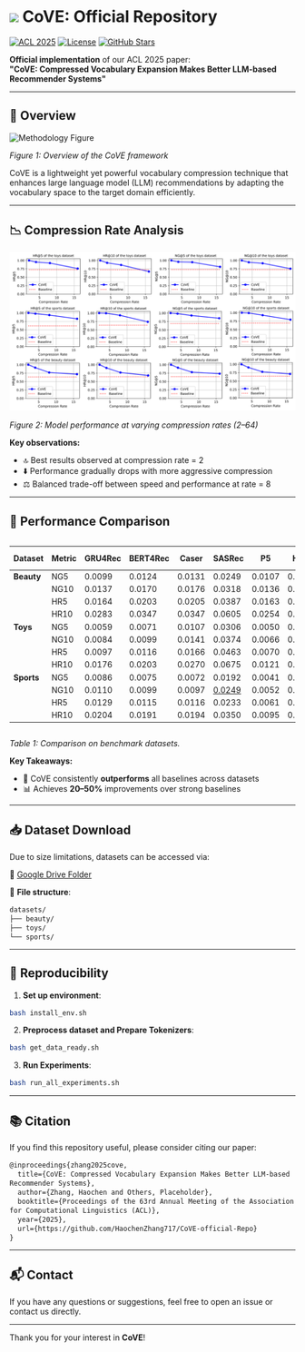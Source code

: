 # <img src="https://img.icons8.com/color/48/000000/artificial-intelligence.png" width="30"/> CoVE: Official Repository

[![ACL 2025](https://img.shields.io/badge/ACL-2025-blue)](https://acl2025.org)
[![License](https://img.shields.io/badge/License-Apache_2.0-blue.svg)](https://opensource.org/licenses/Apache-2.0)
[![GitHub Stars](https://img.shields.io/github/stars/HaochenZhang717/CoVE-official-Repo?style=social)](https://github.com/HaochenZhang717/CoVE-official-Repo)

**Official implementation** of our ACL 2025 paper:  
**"CoVE: Compressed Vocabulary Expansion Makes Better LLM-based Recommender Systems"**

---

## 📄 Overview

![Methodology Figure](https://github.com/HaochenZhang717/CoVE-official-Repo/raw/main/figure-1.png)

*Figure 1: Overview of the CoVE framework*

CoVE is a lightweight yet powerful vocabulary compression technique that enhances large language model (LLM) recommendations by adapting the vocabulary space to the target domain efficiently.

---

## 📉 Compression Rate Analysis

![Compression Rate Performance](https://github.com/HaochenZhang717/CoVE-official-Repo/raw/main/compression_ratios.png)

*Figure 2: Model performance at varying compression rates (2–64)*

**Key observations:**
- 🔝 Best results observed at compression rate = 2
- ⬇️ Performance gradually drops with more aggressive compression
- ⚖️ Balanced trade-off between speed and performance at rate = 8

---

## 🏁 Performance Comparison

<div align="center" style="overflow-x: auto;">

| Dataset  | Metric | GRU4Rec | BERT4Rec | Caser | SASRec | P5 | HGN | S³-Rec | FDSA | TIGER | <span style="color:#2ecc71;font-weight:bold">CoVE-2</span> |
|----------|--------|---------|----------|-------|--------|----|-----|--------|------|-------|-------|
| **Beauty** | NG5 | 0.0099 | 0.0124 | 0.0131 | 0.0249 | 0.0107 | 0.0206 | 0.0244 | 0.0163 | <u>0.0321</u> | <span style="color:#2ecc71">**0.0498**</span> |
|          | NG10 | 0.0137 | 0.0170 | 0.0176 | 0.0318 | 0.0136 | 0.0266 | 0.0327 | 0.0208 | <u>0.0384</u> | <span style="color:#2ecc71">**0.0593**</span> |
|          | HR5 | 0.0164 | 0.0203 | 0.0205 | 0.0387 | 0.0163 | 0.0325 | 0.0387 | 0.0267 | <u>0.0454</u> | <span style="color:#2ecc71">**0.0714**</span> |
|          | HR10 | 0.0283 | 0.0347 | 0.0347 | 0.0605 | 0.0254 | 0.0512 | 0.0647 | 0.0407 | <u>0.0648</u> | <span style="color:#2ecc71">**0.1009**</span> |
| **Toys** | NG5 | 0.0059 | 0.0071 | 0.0107 | 0.0306 | 0.0050 | 0.0221 | 0.0294 | 0.0140 | <u>0.0371</u> | <span style="color:#2ecc71">**0.0509**</span> |
|          | NG10 | 0.0084 | 0.0099 | 0.0141 | 0.0374 | 0.0066 | 0.0277 | 0.0376 | 0.0189 | <u>0.0432</u> | <span style="color:#2ecc71">**0.0595**</span> |
|          | HR5 | 0.0097 | 0.0116 | 0.0166 | 0.0463 | 0.0070 | 0.0321 | 0.0443 | 0.0228 | <u>0.0521</u> | <span style="color:#2ecc71">**0.0719**</span> |
|          | HR10 | 0.0176 | 0.0203 | 0.0270 | 0.0675 | 0.0121 | 0.0497 | 0.0700 | 0.0381 | <u>0.0712</u> | <span style="color:#2ecc71">**0.0986**</span> |
| **Sports** | NG5 | 0.0086 | 0.0075 | 0.0072 | 0.0192 | 0.0041 | 0.0120 | <u>0.0204</u> | 0.0156 | 0.0181 | <span style="color:#2ecc71">**0.0296**</span> |
|            | NG10 | 0.0110 | 0.0099 | 0.0097 | <u>0.0249</u> | 0.0052 | 0.0159 | 0.0240 | 0.0156 | 0.0225 | <span style="color:#2ecc71">**0.0359**</span> |
|            | HR5 | 0.0129 | 0.0115 | 0.0116 | 0.0233 | 0.0061 | 0.0189 | 0.0251 | 0.0182 | <u>0.0264</u> | <span style="color:#2ecc71">**0.0428**</span> |
|            | HR10 | 0.0204 | 0.0191 | 0.0194 | 0.0350 | 0.0095 | 0.0313 | 0.0385 | 0.0288 | <u>0.0400</u> | <span style="color:#2ecc71">**0.0624**</span> |

</div>

*Table 1: Comparison on benchmark datasets.*

**Key Takeaways:**
- 🚀 CoVE consistently **outperforms** all baselines across datasets
- 📊 Achieves **20–50%** improvements over strong baselines

---

## 📥 Dataset Download

Due to size limitations, datasets can be accessed via:

🔗 [Google Drive Folder](https://drive.google.com/drive/folders/1h_swkdw4Evp7X4iNaOYczlf_vvCd_Px6?usp=share_link)

📁 **File structure**:
```
datasets/
├── beauty/
├── toys/
└── sports/
```

---

## 🧪 Reproducibility

1. **Set up environment**:
```bash
bash install_env.sh
```

2. **Preprocess dataset and Prepare Tokenizers**:
```bash
bash get_data_ready.sh
```

3. **Run Experiments**:
```bash
bash run_all_experiments.sh
```

---

## 📚 Citation

If you find this repository useful, please consider citing our paper:

```
@inproceedings{zhang2025cove,
  title={CoVE: Compressed Vocabulary Expansion Makes Better LLM-based Recommender Systems},
  author={Zhang, Haochen and Others, Placeholder},
  booktitle={Proceedings of the 63rd Annual Meeting of the Association for Computational Linguistics (ACL)},
  year={2025},
  url={https://github.com/HaochenZhang717/CoVE-official-Repo}
}
```

---

## 📬 Contact

If you have any questions or suggestions, feel free to open an issue or contact us directly.

---

Thank you for your interest in **CoVE**!
